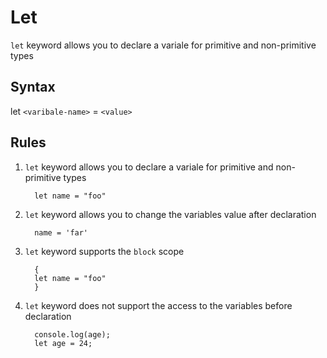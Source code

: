 # Let

`let` keyword allows you to declare a variale for primitive and non-primitive types

## Syntax

let `<varibale-name>` = `<value>`

## Rules

1. `let` keyword allows you to declare a variale for primitive and non-primitive types
      
         let name = "foo"

2. `let` keyword allows you to change the variables value after declaration

         name = 'far'
   
3. `let` keyword supports the `block` scope

         {
         let name = "foo"
         }
   
4. `let` keyword does not support the access to the variables before declaration

         console.log(age);
         let age = 24;
   
